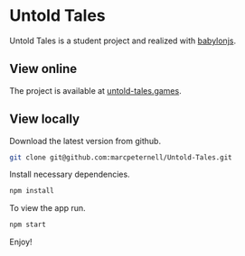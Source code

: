 # Untold Tales 

Untold Tales is a student project and realized with [babylonjs](https://www.babylonjs.com/).

## View online
The project is available at [untold-tales.games](https://untold-tales.games/).

## View locally

Download the latest version from github.

```bash
git clone git@github.com:marcpeternell/Untold-Tales.git
```

Install necessary dependencies.
```bash
npm install
```

To view the app run.
```bash
npm start
```

Enjoy!




